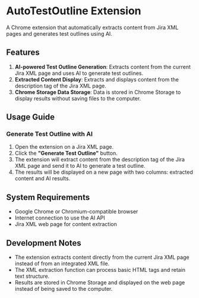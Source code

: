 # AutoTestOutline Extension

A Chrome extension that automatically extracts content from Jira XML pages and generates test outlines using AI.

## Features

1. **AI-powered Test Outline Generation**: Extracts content from the current Jira XML page and uses AI to generate test outlines.
2. **Extracted Content Display**: Extracts and displays content from the description tag of the Jira XML page.
3. **Chrome Storage Data Storage**: Data is stored in Chrome Storage to display results without saving files to the computer.

## Usage Guide

### Generate Test Outline with AI

1. Open the extension on a Jira XML page.
2. Click the **"Generate Test Outline"** button.
3. The extension will extract content from the description tag of the Jira XML page and send it to AI to generate a test outline.
4. The results will be displayed on a new page with two columns: extracted content and AI results.

## System Requirements

- Google Chrome or Chromium-compatible browser
- Internet connection to use the AI API
- Jira XML web page for content extraction

## Development Notes

- The extension extracts content directly from the current Jira XML page instead of from an integrated XML file.
- The XML extraction function can process basic HTML tags and retain text structure.
- Results are stored in Chrome Storage and displayed on the web page instead of being saved to the computer.
